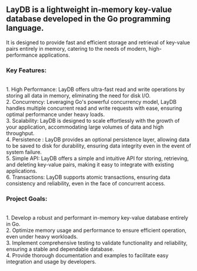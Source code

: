 <h2>LayDB is a lightweight in-memory key-value database developed in the Go programming language.<br /> </h2>
It is designed to provide fast and efficient storage and retrieval of key-value pairs entirely in memory, catering to the needs of modern, high-performance applications.

<h3>Key Features:</h3><br /> 
1. High Performance: LayDB offers ultra-fast read and write operations by storing all data in memory, eliminating the need for disk I/O.<br /> 
2. Concurrency: Leveraging Go's powerful concurrency model, LayDB handles multiple concurrent read and write requests with ease, ensuring optimal performance under heavy loads.<br /> 
3. Scalability: LayDB is designed to scale effortlessly with the growth of your application, accommodating large volumes of data and high throughput.<br /> 
4. Persistence : LayDB provides an optional persistence layer, allowing data to be saved to disk for durability, ensuring data integrity even in the event of system failure.<br /> 
5. Simple API: LayDB offers a simple and intuitive API for storing, retrieving, and deleting key-value pairs, making it easy to integrate with existing applications.<br /> 
6. Transactions: LayDB supports atomic transactions, ensuring data consistency and reliability, even in the face of concurrent access.<br /> 

<h3>Project Goals:</h3><br />
1. Develop a robust and performant in-memory key-value database entirely in Go.<br /> 
2. Optimize memory usage and performance to ensure efficient operation, even under heavy workloads.<br /> 
3. Implement comprehensive testing to validate functionality and reliability, ensuring a stable and dependable database.<br /> 
4. Provide thorough documentation and examples to facilitate easy integration and usage by developers.<br /> 
